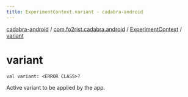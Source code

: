 ```yaml
---
title: ExperimentContext.variant - cadabra-android
---
```


[cadabra-android](../../index.html) / [com.fo2rist.cadabra.android](../index.html) / [ExperimentContext](index.html) / [variant](./variant.html)

# variant

`val variant: <ERROR CLASS>?`

Active variant to be applied by the app.

